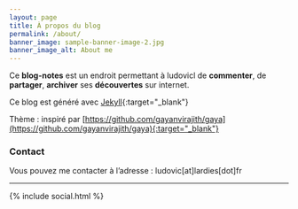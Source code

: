 ```yaml
---
layout: page
title: À propos du blog
permalink: /about/
banner_image: sample-banner-image-2.jpg
banner_image_alt: About me
---
```


Ce **blog-notes** est un endroit permettant à ludovicl de **commenter**, de **partager**, **archiver** ses **découvertes** sur internet.

Ce blog est généré avec [Jekyll](http://jekyllrb.com){:target="_blank"}

Thème : inspiré par [https://github.com/gayanvirajith/gaya](https://github.com/gayanvirajith/gaya){:target="_blank"}

### Contact

Vous pouvez me contacter à l’adresse :
ludovic[at]lardies[dot]fr

---

{% include social.html %}

[pw]: http://processwire.com
[jekyll]: http://jekyllrb.com
